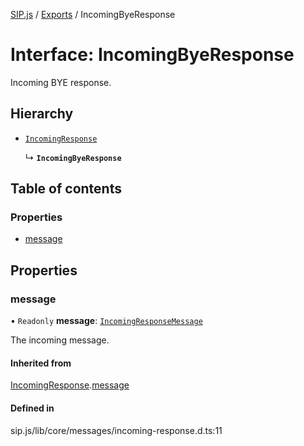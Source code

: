 [SIP.js](../README.md) / [Exports](../modules.md) / IncomingByeResponse

# Interface: IncomingByeResponse

Incoming BYE response.

## Hierarchy

- [`IncomingResponse`](IncomingResponse.md)

  ↳ **`IncomingByeResponse`**

## Table of contents

### Properties

- [message](IncomingByeResponse.md#message)

## Properties

### message

• `Readonly` **message**: [`IncomingResponseMessage`](../classes/IncomingResponseMessage.md)

The incoming message.

#### Inherited from

[IncomingResponse](IncomingResponse.md).[message](IncomingResponse.md#message)

#### Defined in

sip.js/lib/core/messages/incoming-response.d.ts:11
